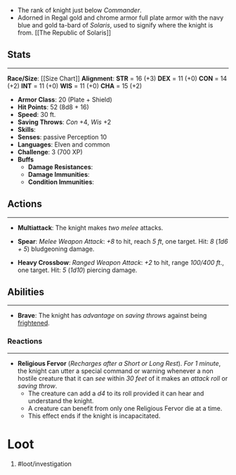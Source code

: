 - The rank of knight just below *Commander*.
- Adorned in Regal gold and chrome armor full plate armor with the navy blue and gold ta-bard of *Solaris*, used to signify where the knight is from.
[[The Republic of Solaris]]

## Stats
---
**Race/Size**:
	[[Size Chart]]
**Alignment**:
	**STR** = 16 (+3)
	**DEX** = 11 (+0)
	**CON** = 14 (+2)
	**INT** = 11 (+0)
	**WIS** = 11 (+0)
	**CHA** = 15 (+2)
-   **Armor Class**: 20 (Plate + Shield)
-   **Hit Points**: 52 (8d8 + 16)
-   **Speed**: 30 ft.
-   **Saving Throws**: *Con* +4, *Wis* +2
-   **Skills**:
-   **Senses**: passive Perception 10
-   **Languages**: Elven and common
-   **Challenge**: 3 (700 XP)
-   **Buffs**
	-   **Damage Resistances**:
	-   **Damage Immunities**:
	-   **Condition Immunities**:

## Actions
---
- **Multiattack**: The knight makes *two melee* attacks.

- **Spear**: *Melee Weapon Attack*: *+8* to hit, reach *5 ft*, one target. Hit: *8* (*1d6 + 5*) bludgeoning damage.

- **Heavy Crossbow**: *Ranged Weapon Attack*: *+2* to hit, range *100/400 ft*., one target. Hit: *5* (*1d10*) piercing damage.

## Abilities
---
- **Brave**: The knight has *advantage* on *saving throws* against being [frightened](https://roll20.net/compendium/dnd5e/Conditions#h-Conditions).

### Reactions
---
- **Religious Fervor** (*Recharges after a Short or Long Rest*). *For 1 minute*, the knight can utter a special command or warning whenever a non hostile creature that it can *see* within *30 feet* of it makes an *attack roll* or *saving throw*. 
	- The creature can add a *d4* to its roll provided it can hear and understand the knight.
	- A creature can benefit from only one Religious Fervor die at a time.
	- This effect ends if the knight is incapacitated.

# Loot
1. #loot/investigation 
	